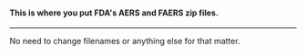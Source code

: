 #### This is where you put FDA's AERS and FAERS zip files.

---

No need to change filenames or anything else for that matter.